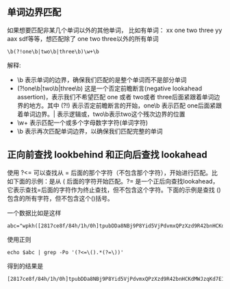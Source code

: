 ## 单词边界匹配

如果想要匹配非某几个单词以外的其他单词， 比如有单词： xx one two three yy aax sdf等等，想匹配除了 one two three以外的所有单词

```regex
\b(?!one\b|two\b|three\b)\w+\b
```

解释:

* \b 表示单词的边界，确保我们匹配的是整个单词而不是部分单词
* (?!one\b|two\b|three\b) 这是一个否定前瞻断言(negative lookahead assertion)，表示我们不希望匹配 one 或者 two或者 three后面紧跟着单词边界的地方。其中 (?!) 表示否定前瞻断言的开始，one\b 表示匹配 one后面紧跟着单词边界。| 表示逻辑或，two\b表示two这个残次边界的位置
* \w+ 表示匹配一个或多个字母数字字符(单词字符)
* \b 表示再次匹配单词边界，以确保我们匹配完整的单词

## 正向前查找 lookbehind 和正向后查找 lookahead

使用 ?<= 可以查找从 = 后面的那个字符（不包含那个字符），开始进行匹配。比如下面的示例：是从 ( 后面的字符开始匹配。?= 是一个正后向查找lookahead，它表示查找=后面的字符作为终止查找，但不包含这个字符。下面的示例是查找 ()包含的所有字符，但不包含这个()括号。

一个数据比如是这样
```
abc="wpkh([2817ce8f/84h/1h/0h]tpubDDa8NBj9P8Yid5VjPdvmxQPzXzd9R42bnHCKdMWJzqKd7E1ds6qdphGoYhyUvLJJGNHZQ8r2gmydpA2yJnq9Xi3Yab5t2rG35xYKSBWtDtA/1/*)#n7krh3fv"
```
使用正则
```
echo $abc | grep -Po '(?<=\().*(?=\))'
```

得到的结果是
```
[2817ce8f/84h/1h/0h]tpubDDa8NBj9P8Yid5VjPdvmxQPzXzd9R42bnHCKdMWJzqKd7E1ds6qdphGoYhyUvLJJGNHZQ8r2gmydpA2yJnq9Xi3Yab5t2rG35xYKSBWtDtA/1/*
```
